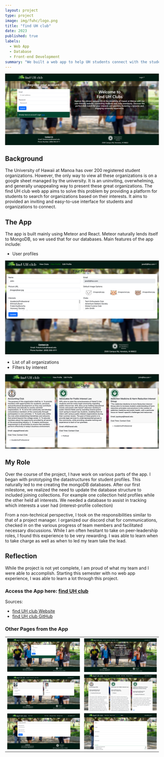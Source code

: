 ```yaml
---
layout: project
type: project
image: img/fuhc/logo.png
title: "find UH club"
date: 2023
published: true
labels:
  - Web App
  - Database
  - Front-end Development
summary: "We built a web app to help UH students connect with the student organizations on campus!"
---
```


<img class="img-fluid" src="../img/fuhc/landing-page.png">

## Background
The University of Hawaii at Manoa has over 200 registered student organizations. However, the only way to view all these organizations is on a google sheet managed by the university. It is an uninviting, overwhelming, and generally unappealing way to present these great organizations. The find UH club web app aims to solve this problem by providing a platform for students to search for organizations based on their interests. It aims to provided an inviting and easy-to-use interface for students and organizations to connect.

## The App
The app is built mainly using Meteor and React. Meteor naturally lends itself to MongoDB, so we used that for our databases. Main features of the app include:
- User profiles<br>
<img src="../img/fuhc/edit-profile.png" width="600px">

- List of all organizations
- Filters by interest<br>
<img src="../img/fuhc/view-club-page.png" width="600px">

## My Role
Over the course of the project, I have work on various parts of the app. I began with prototyping the datastructures for student profiles. This naturally led to me creating the mongoDB databases. After our first milestone, we realized the need to update the database structure to included joining collections. For example one collection held profiles while the other held all interests. We needed a database to assist in tracking which interests a user had (interest-profile collection)

From a non-technical perspective, I took on the responsibilities similar to that of a project manager. I organized our discord chat for communications, checked in on the various progress of team members and facilitated necessary discussions. While I am often hesitant to take on peer-leadership roles, I found this experience to be very rewarding. I was able to learn when to take charge as well as when to led my team take the lead.

## Reflection
While the project is not yet complete, I am proud of what my team and I were able to accomplish. Starting this semester with no web app experience, I was able to learn a lot through this project.

### Access the App here: [find UH club](http://164.92.125.147/)

Sources:
- [find UH club Website](https://finduhclub.github.io/)
- [find UH club GitHub](https://github.com/finduhclub)

### Other Pages from the App
<table>
<th>
<img src="../img/fuhc/sign-in.png" width="400px">
</th>
<th>
<img src="../img/fuhc/home-page.png" width="400px">
</th>
<tr>
<td><img src="../img/fuhc/list-profiles-admin.png" width="400px"></td>
<td><img src="../img/fuhc/manage-clubs-page.png" width="400px"></td>
</tr>
<tr>
<td><img src="../img/fuhc/change-password-page.png" width="400px"></td>
<td><img src="../img/fuhc/add-clubs-page.png" width="400px"></td>
</tr>
</table>